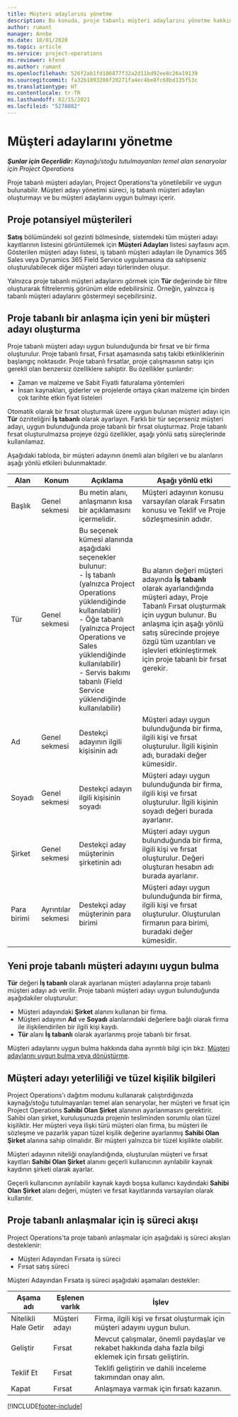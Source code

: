 ```yaml
---
title: Müşteri adaylarını yönetme
description: Bu konuda, proje tabanlı müşteri adaylarını yönetme hakkında bilgiler sağlanmaktadır.
author: rumant
manager: Annbe
ms.date: 10/01/2020
ms.topic: article
ms.service: project-operations
ms.reviewer: kfend
ms.author: rumant
ms.openlocfilehash: 526f2ab1fd186877f32a2d11bd92ee8c26a19139
ms.sourcegitcommit: fa32b1893286f20271fa4ec4be8fc68bd135f53c
ms.translationtype: HT
ms.contentlocale: tr-TR
ms.lasthandoff: 02/15/2021
ms.locfileid: "5278082"
---
```

# <a name="manage-leads"></a>Müşteri adaylarını yönetme

_**Şunlar için Geçerlidir:** Kaynağı/stoğu tutulmayanları temel alan senaryolar için Project Operations_

Proje tabanlı müşteri adayları, Project Operations'ta yönetilebilir ve uygun bulunabilir. Müşteri adayı yönetimi süreci, iş tabanlı müşteri adayları oluşturmayı ve bu müşteri adaylarını uygun bulmayı içerir. 

## <a name="project-sales-leads"></a>Proje potansiyel müşterileri

**Satış** bölümündeki sol gezinti bölmesinde, sistemdeki tüm müşteri adayı kayıtlarının listesini görüntülemek için **Müşteri Adayları** listesi sayfasını açın. Gösterilen müşteri adayı listesi, iş tabanlı müşteri adayları ile Dynamics 365 Sales veya Dynamics 365 Field Service uygulamasına da sahipseniz oluşturulabilecek diğer müşteri adayı türlerinden oluşur.

Yalnızca proje tabanlı müşteri adaylarını görmek için **Tür** değerinde bir filtre oluşturarak filtrelenmiş görünüm elde edebilirsiniz. Örneğin, yalnızca iş tabanlı müşteri adaylarını göstermeyi seçebilirsiniz.

## <a name="create-a-new-lead-for-a-project-based-deal"></a>Proje tabanlı bir anlaşma için yeni bir müşteri adayı oluşturma

Proje tabanlı müşteri adayı uygun bulunduğunda bir fırsat ve bir firma oluşturulur. Proje tabanlı fırsat, Fırsat aşamasında satış takibi etkinliklerinin başlangıç noktasıdır. Proje tabanlı fırsatlar, proje çalışmasının satışı için gerekli olan benzersiz özelliklere sahiptir. Bu özellikler şunlardır:

- Zaman ve malzeme ve Sabit Fiyatlı faturalama yöntemleri
- İnsan kaynakları, giderler ve projelerde ortaya çıkan malzeme için birden çok tarihte etkin fiyat listeleri

Otomatik olarak bir fırsat oluşturmak üzere uygun bulunan müşteri adayı için **Tür** özniteliğini **İş tabanlı** olarak ayarlayın. Farklı bir tür seçerseniz müşteri adayı, uygun bulunduğunda proje tabanlı bir fırsat oluşturmaz. Proje tabanlı fırsat oluşturulmazsa projeye özgü özellikler, aşağı yönlü satış süreçlerinde kullanılamaz.

Aşağıdaki tabloda, bir müşteri adayının önemli alan bilgileri ve bu alanların aşağı yönlü etkileri bulunmaktadır.
 
| **Alan** | **Konum** | **Açıklama** | **Aşağı yönlü etki** |
| --- | --- | --- | --- |
| Başlık | Genel sekmesi | Bu metin alanı, anlaşmanın kısa bir açıklamasını içermelidir. | Müşteri adayının konusu varsayılan olarak Fırsatın konusu ve Teklif ve Proje sözleşmesinin adıdır. |
| Tür | Genel sekmesi | Bu seçenek kümesi alanında aşağıdaki seçenekler bulunur:</br>- İş tabanlı (yalnızca Project Operations yüklendiğinde kullanılabilir)</br>- Öğe tabanlı (yalnızca Project Operations ve Sales yüklendiğinde kullanılabilir)</br>- Servis bakımı tabanlı (Field Service yüklendiğinde kullanılabilir) | Bu alanın değeri müşteri adayında **İş tabanlı** olarak ayarlandığında müşteri adayı, Proje Tabanlı Fırsat oluşturmak için uygun bulunur. Bu anlaşma için aşağı yönlü satış sürecinde projeye özgü tüm uzantıları ve işlevleri etkinleştirmek için proje tabanlı bir fırsat gerekir. |
| Ad | Genel sekmesi | Destekçi adayının ilgili kişisinin adı | Müşteri adayı uygun bulunduğunda bir firma, ilgili kişi ve fırsat oluşturulur. İlgili kişinin adı, buradaki değer kümesidir. |
| Soyadı | Genel sekmesi | Destekçi adayın ilgili kişisinin soyadı | Müşteri adayı uygun bulunduğunda bir firma, ilgili kişi ve fırsat oluşturulur. İlgili kişinin soyadı değeri burada ayarlanır. |
| Şirket | Genel sekmesi | Destekçi aday müşterinin şirketinin adı | Müşteri adayı uygun bulunduğunda bir firma, ilgili kişi ve fırsat oluşturulur. Değeri oluşturan hesabın adı burada ayarlanır. |
| Para birimi | Ayrıntılar sekmesi | Destekçi aday müşterinin para birimi | Müşteri adayı uygun bulunduğunda bir firma, ilgili kişi ve fırsat oluşturulur. Oluşturulan firmanın para birimi, buradaki değer kümesidir. |

## <a name="qualify-a-new-project-based-lead"></a>Yeni proje tabanlı müşteri adayını uygun bulma

**Tür** değeri **İş tabanlı** olarak ayarlanan müşteri adaylarına proje tabanlı müşteri adayı adı verilir. Proje tabanlı müşteri adayı uygun bulunduğunda aşağıdakiler oluşturulur:

- Müşteri adayındaki **Şirket** alanını kullanan bir firma.
- Müşteri adayının **Ad** ve **Soyadı** alanlarındaki değerlere bağlı olarak firma ile ilişkilendirilen bir ilgili kişi kaydı.
- **Tür** alanı **İş tabanlı** olarak ayarlanmış proje tabanlı bir fırsat.

Müşteri adaylarını uygun bulma hakkında daha ayrıntılı bilgi için bkz. [Müşteri adaylarını uygun bulma veya dönüştürme](https://docs.microsoft.com/dynamics365/sales-enterprise/qualify-lead-convert-opportunity-sales).

## <a name="lead-qualification-and-legal-entity-information"></a>Müşteri adayı yeterliliği ve tüzel kişilik bilgileri 

Project Operations'ı dağıtım modunu kullanarak çalıştırdığınızda kaynağı/stoğu tutulmayanları temel alan senaryolar, her müşteri ve fırsat için Project Operations **Sahibi Olan Şirket** alanının ayarlanmasını gerektirir. Sahibi olan şirket, kuruluşunuzda projenin tesliminden sorumlu olan tüzel kişiliktir. Her müşteri veya ilişki türü müşteri olan firma, bu müşteri ile sözleşme ve pazarlık yapan tüzel kişilik değerine ayarlanmış **Sahibi Olan Şirket** alanına sahip olmalıdır. Bir müşteri yalnızca bir tüzel kişilikte olabilir.

Müşteri adayının niteliği onaylandığında, oluşturulan müşteri ve fırsat kayıtları **Sahibi Olan Şirket** alanını geçerli kullanıcının ayrılabilir kaynak kaydının şirketi olarak ayarlar.

Geçerli kullanıcının ayrılabilir kaynak kaydı boşsa kullanıcı kaydındaki **Sahibi Olan Şirket** alanı değeri, müşteri ve fırsat kayıtlarında varsayılan olarak kullanılır.

## <a name="business-process-flow-for-project-based-deals"></a>Proje tabanlı anlaşmalar için iş süreci akışı

Project Operations'ta proje tabanlı anlaşmalar için aşağıdaki iş süreci akışları desteklenir:

- Müşteri Adayından Fırsata iş süreci
- Fırsat satış süreci

Müşteri Adayından Fırsata iş süreci aşağıdaki aşamaları destekler:

| Aşama adı | Eşlenen varlık | İşlev |
| --- | --- | --- |
| Nitelikli Hale Getir | Müşteri adayı | Firma, ilgili kişi ve fırsat oluşturmak için müşteri adayını uygun bulun. |
| Geliştir | Fırsat | Mevcut çalışmalar, önemli paydaşlar ve rekabet hakkında daha fazla bilgi eklemek için fırsatı geliştirin. |
| Teklif Et | Fırsat | Teklifi geliştirin ve dahili inceleme takımından onay alın. |
| Kapat | Fırsat | Anlaşmaya varmak için fırsatı kazanın. |


[!INCLUDE[footer-include](../includes/footer-banner.md)]